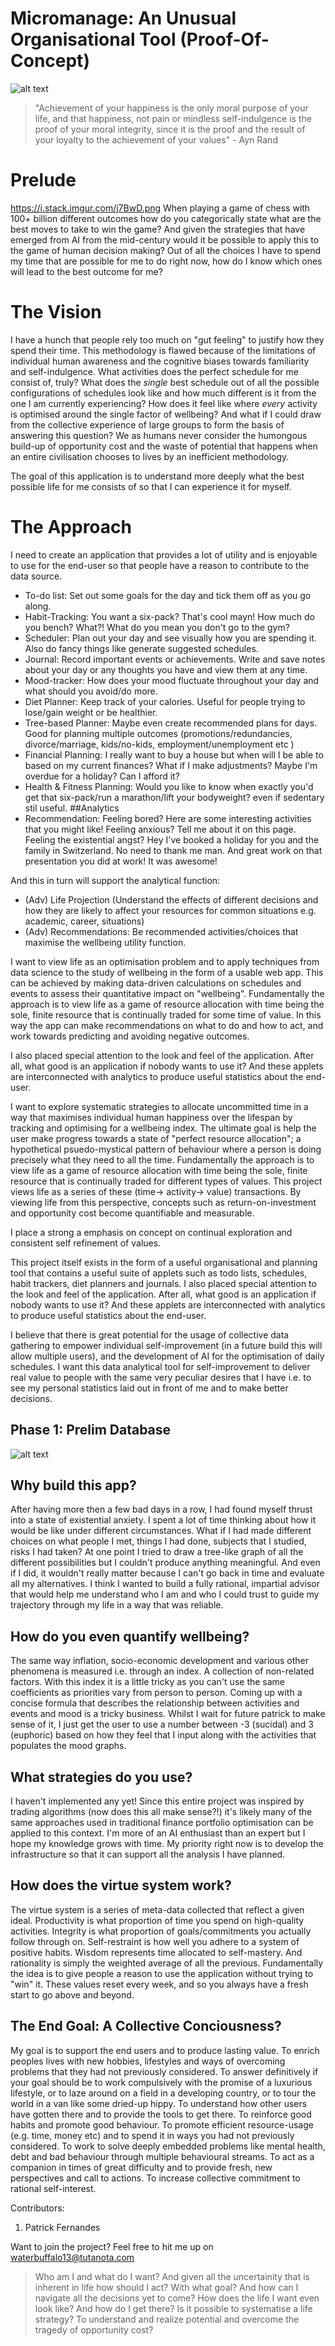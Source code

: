 # Micromanage: An Unusual Organisational Tool (Proof-Of-Concept)

![alt text](https://github.com/waterbuffalo13/Waterbuffalo-Micromanagement/blob/master/screenshot-gif.gif)
>"Achievement of your happiness is the only moral purpose of your life, and that happiness, not pain or mindless self-indulgence is the proof of your moral integrity, since it is the proof and the result of your loyalty to the achievement of your values" - Ayn Rand

# Prelude

https://i.stack.imgur.com/j7BwD.png
When playing a game of chess with 100+ billion different outcomes how do you categorically state what are the best moves to take to win the game?  And given the strategies that have emerged from AI from the mid-century would it be possible to apply this to the game of human decision making? Out of all the choices I have to spend my time that are possible for me to do right now, how do I know which ones will lead to the best outcome for me? 

# The Vision

I have a hunch that people rely too much on "gut feeling" to justify how they spend their time. This methodology is flawed because of the limitations of individual human awareness and the cognitive biases towards familiarity and self-indulgence. What activities does the perfect schedule for me consist of, truly? What does the *single* best schedule out of all the possible configurations of schedules look like and how much different is it from the one I am currently experiencing? How does it feel like where *every* activity is optimised around the single factor of wellbeing? And what if I could draw from the collective experience of large groups to form the basis of answering this question? We as humans never consider the humongous build-up of opportunity cost and the waste of potential that happens when an entire civilisation chooses to lives by an inefficient methodology.

The goal of this application is to understand more deeply what the best possible life for me consists of so that I can experience it for myself. 

# The Approach 

I need to create an application that provides a lot of utility and is enjoyable to use for the end-user so that people have a reason to contribute to the data source.

- To-do list: Set out some goals for the day and tick them off as you go along.
- Habit-Tracking: You want a six-pack? That's cool mayn! How much do you bench? What?! What do you mean you don't go to the gym?
- Scheduler: Plan out your day and see visually how you are spending it. Also do fancy things like generate suggested schedules.
- Journal: Record important events or achievements. Write and save notes about your day or any thoughts you have and view them at any time.
- Mood-tracker: How does your mood fluctuate throughout your day and what should you avoid/do more.
- Diet Planner: Keep track of your calories. Useful for people trying to lose/gain weight or be healthier.
- Tree-based Planner: Maybe even create recommended plans for days. Good for planning multiple outcomes (promotions/redundancies, divorce/marriage, kids/no-kids, employment/unemployment etc )
- Financial Planning: I really want to buy a house but when will I be able to based on my current finances? What if I make adjustments? Maybe I'm overdue for a holiday? Can I afford it?
- Health & Fitness Planning: Would you like to know when exactly you'd get that six-pack/run a marathon/lift your bodyweight? even if sedentary stil useful.
##Analytics
- Recommendation: Feeling bored? Here are some interesting activities that you might like! Feeling anxious? Tell me about it on this page. Feeling the existential angst? Hey I've booked a holiday for you and the family in Switzerland. No need to thank me man. And great work on that presentation you did at work! It was awesome!

And this in turn will support the analytical function:
- (Adv) Life Projection (Understand the effects of different decisions and how they are likely to affect your resources for common situations e.g. academic, career, situations)
- (Adv) Recommendations: Be recommended activities/choices that maximise the wellbeing utility function.

I want to view life as an optimisation problem and to apply techniques from data science to the study of wellbeing in the form of a usable web app. This can be achieved by making data-driven calculations on schedules and events to assess their quantitative impact on "wellbeing". Fundamentally the approach is to view life as a game of resource allocation with time being the sole, finite resource that is continually traded for some time of value. In this way the app can make recommendations on what to do and how to act, and work towards predicting and avoiding negative outcomes.

I also placed special attention to the look and feel of the application. After all, what good is an application if nobody wants to use it? And these applets are interconnected with analytics to produce useful statistics about the end-user. 

I want to explore systematic strategies to allocate uncommitted time in a way that maximises individual human happiness over the lifespan by tracking and optimising for a wellbeing index. The ultimate goal is help the user make progress towards a state of "perfect resource allocation"; a hypothetical psuedo-mystical pattern of behaviour where a person is doing precisely what they need to all the time. Fundamentally the approach is to view life as a game of resource allocation with time being the sole, finite resource that is continually traded for different types of values. This project views life as a series of these (time-> activity-> value) transactions. By viewing life from this perspective, concepts such as return-on-investment and opportunity cost become quantifiable and measurable.

I place a strong a emphasis on concept on continual exploration and consistent self refinement of values.

This project itself exists in the form of a useful organisational and planning tool that contains a useful suite of applets such as todo lists, schedules, habit trackers, diet planners and journals. I also placed special attention to the look and feel of the application. After all, what good is an application if nobody wants to use it? And these applets are interconnected with analytics to produce useful statistics about the end-user. 

I believe that there is great potential for the usage of collective data gathering to empower individual self-improvement (in a future build this will allow multiple users), and the development of AI for the optimisation of daily schedules.  I want this data analytical tool for self-improvement to deliver real value to people with the same very peculiar desires that I have i.e. to see my personal statistics laid out in front of me and to make better decisions.

## Phase 1: Prelim Database
![alt text](https://github.com/waterbuffalo13/Waterbuffalo-Micromanagement/blob/master/misc_image/er_diagram.png)

## Why build this app?

After having more then a few bad days in a row, I had found myself thrust into a state of existential anxiety. I spent a lot of time thinking about how it would be like under different circumstances. What if I had made different choices on what people I met, things I had done, subjects that I studied, risks I had taken? At one point I tried to draw a tree-like graph of all the different possibilities but I couldn't produce anything meaningful. And even if I did, it wouldn't really matter because I can't go back in time and evaluate all my alternatives. I think I wanted to build a fully rational, impartial advisor that would help me understand who I am and who I could trust to guide my trajectory through my life in a way that was reliable. 

## How do you even quantify wellbeing?

The same way inflation, socio-economic development and various other phenomena is measured i.e. through an index. A collection of non-related factors. With this index it is a little tricky as you can't use the same coefficients as priorities vary from person to person. Coming up with a concise formula that describes the relationship between activities and events and mood is a tricky business. Whilst I wait for future patrick to make sense of it, I just get the user to use a number between -3 (sucidal) and 3 (euphoric) based on how they feel that I input along with the activities that populates the mood graphs. 

## What strategies do you use?

I haven't implemented any yet! Since this entire project was inspired by trading algorithms (now does this all make sense?!) it's likely many of the same approaches used in traditional finance portfolio optimisation can be applied to this context. I'm more of an AI enthusiast than an expert but I hope my knowledge grows with time. My priority right now is to develop the infrastructure so that it can support all the analysis I have planned.

## How does the virtue system work?

The virtue system is a series of meta-data collected that reflect a given ideal. Productivity is what proportion of time you spend on high-quality activities. Integrity is what proportion of goals/commitments you actually follow through on. Self-restraint is how well you adhere to a system of positive habits. Wisdom represents time allocated to self-mastery. And rationality is simply the weighted average of all the previous. Fundamentally the idea is to give people a reason to use the application without trying to "win" it. These values reset every week, and so you always have a fresh start to go above and beyond.

## The End Goal: A Collective Conciousness?

My goal is to support the end users and to produce lasting value. To enrich peoples lives with new hobbies, lifestyles and ways of overcoming problems that they had not  previously considered. To answer definitively if your goal should be to work compulsively with the promise of a luxurious lifestyle, or to laze around on a field in a developing country,  or to tour the world in a van like some dried-up hippy. To understand how other users have gotten there and to provide the tools to get there. To reinforce good habits and promote good behaviour. To promote efficient resource-usage (e.g. time, money etc) and to spend it in ways you had not previously considered. To work to solve deeply embedded problems like mental health, debt and bad behaviour through multiple behavioural streams. To act as a companion in times of great difficulty and to provide fresh, new perspectives and call to actions. To increase collective commitment to rational self-interest.

Contributors:
 1. Patrick Fernandes
 
Want to join the project? Feel free to hit me up on waterbuffalo13@tutanota.com

>Who am I and what do I want? And given all the uncertainity that is inherent in life how should I act? With what goal? And how can I navigate all the decisions yet to come? How does the life I want even look like? And how do I get there? Is it possible to systematise a life strategy? To understand and realize potential and overcome the tragedy of opportunity cost? 


